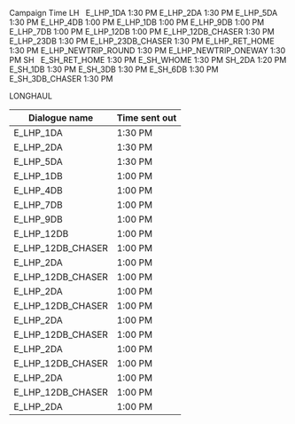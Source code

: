 Campaign	Time
LH	 
E_LHP_1DA	1:30 PM
E_LHP_2DA	1:30 PM
E_LHP_5DA	1:30 PM
E_LHP_4DB	1:00 PM
E_LHP_1DB	1:00 PM
E_LHP_9DB	1:00 PM
E_LHP_7DB	1:00 PM
E_LHP_12DB	1:00 PM
E_LHP_12DB_CHASER	1:30 PM
E_LHP_23DB	1:30 PM
E_LHP_23DB_CHASER	1:30 PM
E_LHP_RET_HOME	1:30 PM
E_LHP_NEWTRIP_ROUND	1:30 PM
E_LHP_NEWTRIP_ONEWAY	1:30 PM
SH	 
E_SH_RET_HOME	1:30 PM
E_SH_WHOME	1:30 PM
SH_2DA	1:20 PM
E_SH_1DB	1:30 PM
E_SH_3DB	1:30 PM
E_SH_6DB	1:30 PM
E_SH_3DB_CHASER	1:30 PM



LONGHAUL

| Dialogue name  | Time sent out |
| ------------- | ------------- |
| E_LHP_1DA  | 1:30 PM  |
| E_LHP_2DA  | 1:30 PM  |
| E_LHP_5DA  | 1:30 PM  |
| E_LHP_1DB  | 1:00 PM  |
| E_LHP_4DB  | 1:00 PM  |
| E_LHP_7DB  | 1:00 PM  |
| E_LHP_9DB  | 1:00 PM  |
| E_LHP_12DB  | 1:00 PM  |
| E_LHP_12DB_CHASER  | 1:00 PM  |
| E_LHP_2DA  | 1:00 PM  |
| E_LHP_12DB_CHASER  | 1:00 PM  |
| E_LHP_2DA  | 1:00 PM  |
| E_LHP_12DB_CHASER  | 1:00 PM  |
| E_LHP_2DA  | 1:00 PM |
| E_LHP_12DB_CHASER  | 1:00 PM  |
| E_LHP_2DA  | 1:00 PM  |
| E_LHP_12DB_CHASER  | 1:00 PM  |
| E_LHP_2DA  | 1:00 PM  |
| E_LHP_12DB_CHASER  | 1:00 PM  |
| E_LHP_2DA  | 1:00 PM  |
